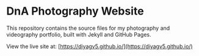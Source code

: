 # DnA Photography Website

This repository contains the source files for my photography and videography portfolio, built with Jekyll and GitHub Pages.

View the live site at: [https://diyagv5.github.io/](https://diyagv5.github.io/)
